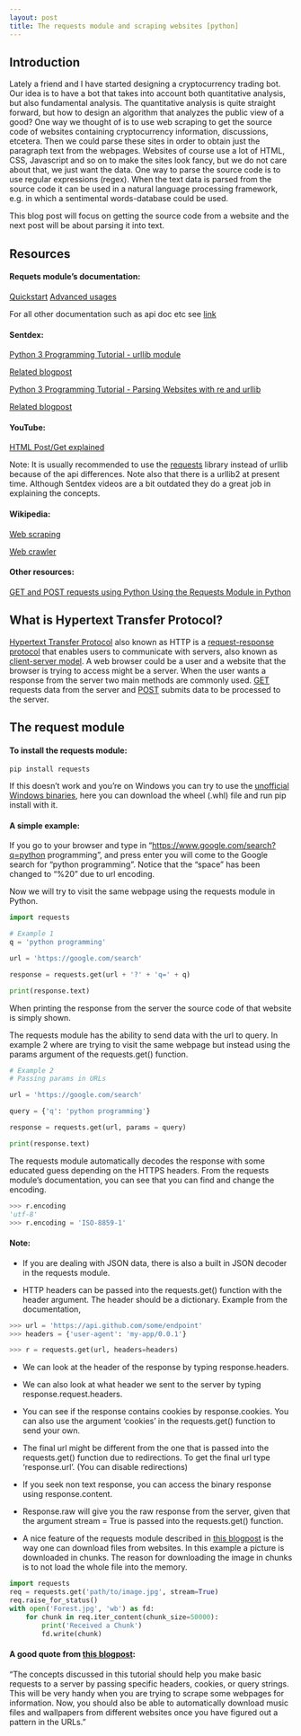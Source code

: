 ```yaml
---
layout: post
title: The requests module and scraping websites [python]
---
```


## Introduction
Lately a friend and I have started designing a cryptocurrency trading bot. Our idea is to have a bot that takes into account both
quantitative analysis, but also fundamental analysis. The quantitative analysis is quite straight forward, but how to design an
algorithm that analyzes the public view of a good? One way we thought of is to use web scraping to get the source code of websites
containing cryptocurrency information, discussions, etcetera. Then we could parse these sites in order to obtain just the paragraph
text from the webpages. Websites of course use a lot of HTML, CSS, Javascript and so on to make the sites look fancy, but we do not
care about that, we just want the data. One way to parse the source code is to use regular expressions (regex). When the text data is
parsed from the source code it can be used in a natural language processing framework, e.g. in which a sentimental words-database could
be used.

This blog post will focus on getting the source code from a website and the next post will be about parsing it into text.

## Resources

#### Requets module’s documentation:
[Quickstart]( http://docs.python-requests.org/en/master/user/quickstart/)
[Advanced usages]( http://docs.python-requests.org/en/master/user/advanced/#advanced)

For all other documentation such as api doc etc see [link]( http://docs.python-requests.org/en/master/s)

#### Sentdex:
[Python 3 Programming Tutorial - urllib module](https://www.youtube.com/watch?v=5GzVNi0oTxQ&index=37&list=PLQVvvaa0QuDe8XSftW-RAxdo6OmaeL85M)

[Related blogpost]( https://pythonprogramming.net/urllib-tutorial-python-3/)

[Python 3 Programming Tutorial - Parsing Websites with re and urllib]( https://www.youtube.com/watch?v=GEshegZzt3M&index=39&list=PLQVvvaa0QuDe8XSftW-RAxdo6OmaeL85M)

[Related blogpost]( https://pythonprogramming.net/parse-website-using-regular-expressions-urllib/)

#### YouTube:
[HTML Post/Get explained](https://www.youtube.com/watch?v=576WwU7xlWU)

Note: It is usually recommended to use the [requests]( http://docs.python-requests.org/en/master/) library instead of urllib because of
the api differences. Note also that there is a urllib2 at present time. Although Sentdex videos are a bit outdated they do a great job
in explaining the concepts.

#### Wikipedia:
[Web scraping]( https://en.wikipedia.org/wiki/Web_scraping)

[Web crawler]( https://en.wikipedia.org/wiki/Web_crawler)

#### Other resources:
[GET and POST requests using Python ](https://www.geeksforgeeks.org/get-post-requests-using-python/)
[Using the Requests Module in Python](https://code.tutsplus.com/tutorials/using-the-requests-module-in-python--cms-28204)

## What is Hypertext Transfer Protocol?
[Hypertext Transfer Protocol]( https://en.wikipedia.org/wiki/Hypertext_Transfer_Protocol) also known as HTTP is a
[request-response protocol]( https://en.wikipedia.org/wiki/Request%E2%80%93response) that enables users to communicate with servers,
also known as [client-server model](https://en.wikipedia.org/wiki/Client%E2%80%93server_model). A web browser could be a user and a
website that the browser is trying to access might be a server. When the user wants a response from the server two main methods are
commonly used. [GET]( https://en.wikipedia.org/wiki/Hypertext_Transfer_Protocol#Request_methods) requests data from the server and
[POST]( https://en.wikipedia.org/wiki/POST_(HTTP)) submits data to be processed to the server.

## The request module

#### To install the requests module:
```
pip install requests
```
If this doesn’t work and you’re on Windows you can try to use the
[unofficial Windows binaries](https://www.lfd.uci.edu/~gohlke/pythonlibs/), here you can download the wheel (.whl) file and run
pip install with it.




#### A simple example:
If you go to your browser and type in “https://www.google.com/search?q=python programming”, and press enter you will come to the Google
search for “python programming”. Notice that the “space” has been changed to “%20” due to url encoding.

Now we will try to visit the same webpage using the requests module in Python.

```python
import requests

# Example 1
q = 'python programming'

url = 'https://google.com/search'

response = requests.get(url + '?' + 'q=' + q)

print(response.text)
```

When printing the response from the server the source code of that website is simply shown.

The requests module has the ability to send data with the url to query. In example 2 where are trying to visit the same webpage but
instead using the params argument of the requests.get() function.

```python
# Example 2
# Passing params in URLs

url = 'https://google.com/search'

query = {'q': 'python programming'}

response = requests.get(url, params = query)

print(response.text)
```

The requests module automatically decodes the response with some educated guess depending on the HTTPS headers. From the requests
module’s documentation, you can see that you can find and change the encoding.

```python
>>> r.encoding
'utf-8'
>>> r.encoding = 'ISO-8859-1'
```

#### Note:

* If you are dealing with JSON data, there is also a built in JSON decoder in the requests module.

* HTTP headers can be passed into the requests.get() function with the header argument. The header should be a dictionary. Example from
the documentation,

```python
>>> url = 'https://api.github.com/some/endpoint'
>>> headers = {'user-agent': 'my-app/0.0.1'}

>>> r = requests.get(url, headers=headers)
```

* We can look at the header of the response by typing response.headers.

* We can also look at what header we sent to the server by typing response.request.headers.

* You can see if the response contains cookies by response.cookies. You can also use the argument ‘cookies’ in the requests.get() function
to send your own.

* The final url might be different from the one that is passed into the requests.get() function due to redirections. To get the final url
type ‘response.url’. (You can disable redirections)

* If you seek non text response, you can access the binary response using response.content.

* Response.raw will give you the raw response from the server, given that the argument stream = True is passed into the requests.get()
function.

* A nice feature of the requests module described in
[this blogpost](https://code.tutsplus.com/tutorials/using-the-requests-module-in-python--cms-28204) is the way one can download files
from websites. In this example a picture is downloaded in chunks. The reason for downloading the image in chunks is to not load the
whole file into the memory.

```python
import requests
req = requests.get('path/to/image.jpg', stream=True)
req.raise_for_status()
with open('Forest.jpg', 'wb') as fd:
    for chunk in req.iter_content(chunk_size=50000):
        print('Received a Chunk')
        fd.write(chunk)
```

#### A good quote from [this blogpost](https://code.tutsplus.com/tutorials/using-the-requests-module-in-python--cms-28204):
“The concepts discussed in this tutorial should help you make basic requests to a server by passing specific headers, cookies, or
query strings. This will be very handy when you are trying to scrape some webpages for information. Now, you should also be able to
automatically download music files and wallpapers from different websites once you have figured out a pattern in the URLs.”


